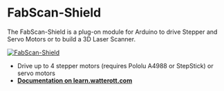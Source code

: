 # FabScan-Shield
The FabScan-Shield is a plug-on module for Arduino to drive Stepper and Servo Motors or to build a 3D Laser Scanner.

[![FabScan-Shield](https://github.com/watterott/FabScan-Shield/raw/master/hardware/FabScan-Shield_v11.jpg)](http://www.watterott.com/en/Arduino-FabScan-Shield)

* Drive up to 4 stepper motors (requires Pololu A4988 or StepStick) or servo motors
* **[Documentation on learn.watterott.com](http://learn.watterott.com/fabscan/)**
